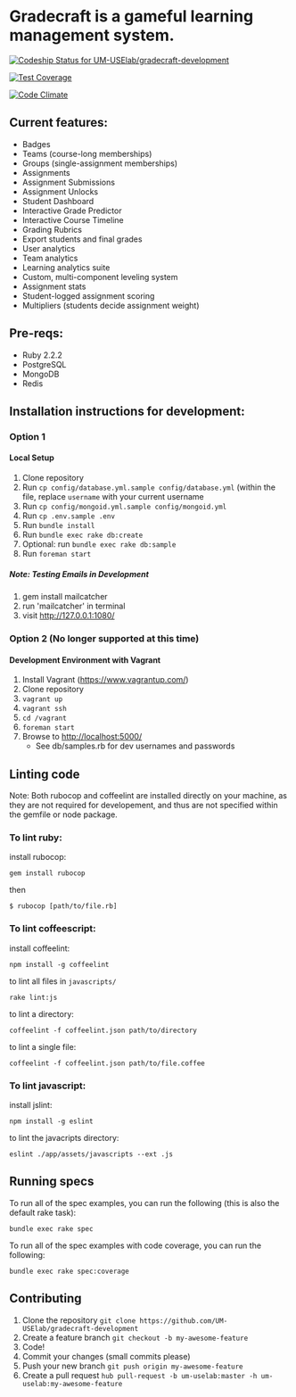 # Gradecraft is a gameful learning management system.

[ ![Codeship Status for UM-USElab/gradecraft-development](https://codeship.com/projects/a7421010-4e8b-0133-aacd-4e8e1c03c7f2/status?branch=master)](https://codeship.com/projects/106957)

[![Test Coverage](https://codeclimate.com/github/UM-USElab/gradecraft-development/badges/coverage.svg)](https://codeclimate.com/github/UM-USElab/gradecraft-development/coverage)

[![Code Climate](https://codeclimate.com/github/UM-USElab/gradecraft-development/badges/gpa.svg)](https://codeclimate.com/github/UM-USElab/gradecraft-development)

## Current features:
* Badges
* Teams (course-long memberships)
* Groups (single-assignment memberships)
* Assignments
* Assignment Submissions
* Assignment Unlocks
* Student Dashboard
* Interactive Grade Predictor
* Interactive Course Timeline
* Grading Rubrics
* Export students and final grades
* User analytics
* Team analytics
* Learning analytics suite
* Custom, multi-component leveling system
* Assignment stats
* Student-logged assignment scoring
* Multipliers (students decide assignment weight)

## Pre-reqs:
* Ruby 2.2.2
* PostgreSQL
* MongoDB
* Redis

## Installation instructions for development:
### Option 1
#### Local Setup
1. Clone repository
1. Run `cp config/database.yml.sample config/database.yml` (within the file, replace ```username``` with your current username
1. Run `cp config/mongoid.yml.sample config/mongoid.yml`
1. Run `cp .env.sample .env`
1. Run `bundle install`
1. Run `bundle exec rake db:create`
1. Optional: run `bundle exec rake db:sample`
1. Run `foreman start`

##### Note: Testing Emails in Development
1. gem install mailcatcher
2. run 'mailcatcher' in terminal
3. visit http://127.0.0.1:1080/

### Option 2 (No longer supported at this time)
#### Development Environment with Vagrant
1. Install Vagrant (https://www.vagrantup.com/)
2. Clone repository
3. `vagrant up`
4. `vagrant ssh`
5. `cd /vagrant`
6. `foreman start`
7. Browse to [http://localhost:5000/](http://localhost:5000/)
    - See db/samples.rb for dev usernames and passwords

## Linting code

Note: Both rubocop and coffeelint are installed directly on your machine, as they are
not required for developement, and thus are not specified within the gemfile or node package.

### To lint ruby:

install rubocop:

`gem install rubocop`

then

`$ rubocop [path/to/file.rb]`

### To lint coffeescript:

install coffeelint:

`npm install -g coffeelint`

to lint all files in `javascripts/`

`rake lint:js`

to lint a directory:

`coffeelint -f coffeelint.json path/to/directory`

to lint a single file:

`coffeelint -f coffeelint.json path/to/file.coffee`

### To lint javascript:

install jslint:

`npm install -g eslint`

to lint the javacripts directory:

`eslint ./app/assets/javascripts --ext .js`

## Running specs

To run all of the spec examples, you can run the following (this is also the default rake task):

```
bundle exec rake spec
```

To run all of the spec examples with code coverage, you can run the following:

```
bundle exec rake spec:coverage
```

## Contributing

1. Clone the repository `git clone https://github.com/UM-USElab/gradecraft-development`
1. Create a feature branch `git checkout -b my-awesome-feature`
1. Code!
1. Commit your changes (small commits please)
1. Push your new branch `git push origin my-awesome-feature`
1. Create a pull request `hub pull-request -b um-uselab:master -h um-uselab:my-awesome-feature`
